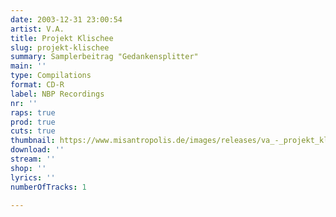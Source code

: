 ```yaml
---
date: 2003-12-31 23:00:54
artist: V.A.
title: Projekt Klischee
slug: projekt-klischee
summary: Samplerbeitrag "Gedankensplitter"
main: ''
type: Compilations
format: CD-R
label: NBP Recordings
nr: ''
raps: true
prod: true
cuts: true
thumbnail: https://www.misantropolis.de/images/releases/va_-_projekt_klischee.jpeg
download: ''
stream: ''
shop: ''
lyrics: ''
numberOfTracks: 1

---
```




